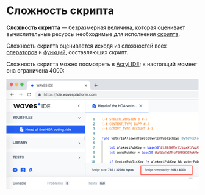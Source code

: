 # Сложность скрипта

**Cложность скрипта** — безразмерная величина, которая оценивает вычислительные ресурсы необходимые для исполнения [скрипта](/ride/script.md).

Сложность скрипта оценивается исходя из сложностей всех [операторов](/ride/operators.md) и [функций](/ride/functions.md), составляющих скрипт.

Сложность скрипта можно посмотреть в [Acryl IDE](https://ide.acrylplatform.com); в настоящий момент она ограничена 4000:

<img src="img/complexity.png" alt="faucet" width="700"/>
